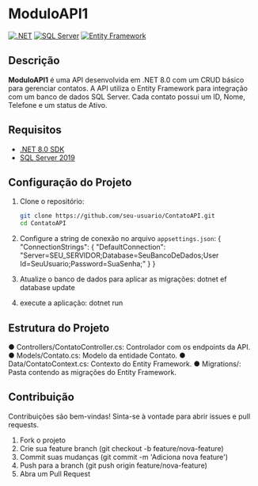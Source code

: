 # ModuloAPI1

[![.NET](https://img.shields.io/badge/.NET-8.0-blue)](https://dotnet.microsoft.com/)
[![SQL Server](https://img.shields.io/badge/SQL%20Server-2019-CC2927)](https://www.microsoft.com/pt-br/sql-server/sql-server-2019)
[![Entity Framework](https://img.shields.io/badge/Entity%20Framework-6.0-5C2D91)](https://docs.microsoft.com/en-us/ef/core/)

## Descrição

**ModuloAPI1** é uma API desenvolvida em .NET 8.0 com um CRUD básico para gerenciar contatos. A API utiliza o Entity Framework para integração com um banco de dados SQL Server. Cada contato possui um ID, Nome, Telefone e um status de Ativo.

## Requisitos 

- [.NET 8.0 SDK](https://dotnet.microsoft.com/download/dotnet/8.0)
- [SQL Server 2019](https://www.microsoft.com/pt-br/sql-server/sql-server-2019)

## Configuração do Projeto

1. Clone o repositório:
   ```bash
   git clone https://github.com/seu-usuario/ContatoAPI.git
   cd ContatoAPI

2. Configure a string de conexão no arquivo `appsettings.json`:
{
  "ConnectionStrings": {
    "DefaultConnection": "Server=SEU_SERVIDOR;Database=SeuBancoDeDados;User Id=SeuUsuario;Password=SuaSenha;"
  }
}

3. Atualize o banco de dados para aplicar as migrações:
dotnet ef database update

4. execute a aplicação: 
dotnet run



## Estrutura do Projeto

● Controllers/ContatoController.cs: Controlador com os endpoints da API.
● Models/Contato.cs: Modelo da entidade Contato.
● Data/ContatoContext.cs: Contexto do Entity Framework.
● Migrations/: Pasta contendo as migrações do Entity Framework.

## Contribuição
Contribuições são bem-vindas! Sinta-se à vontade para abrir issues e pull requests.

1. Fork o projeto
2. Crie sua feature branch (git checkout -b feature/nova-feature)
3. Commit suas mudanças (git commit -m 'Adiciona nova feature')
4. Push para a branch (git push origin feature/nova-feature)
5. Abra um Pull Request
